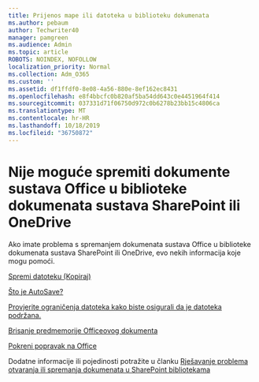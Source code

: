 ```yaml
---
title: Prijenos mape ili datoteka u biblioteku dokumenata
ms.author: pebaum
author: Techwriter40
manager: pamgreen
ms.audience: Admin
ms.topic: article
ROBOTS: NOINDEX, NOFOLLOW
localization_priority: Normal
ms.collection: Adm_O365
ms.custom: ''
ms.assetid: df1ffdf0-8e08-4a56-880e-8ef162ec8431
ms.openlocfilehash: e8f4bbcfc0b820af5ba54dd643c0e4451964f414
ms.sourcegitcommit: 037331d71f06750d972c0b6278b23bb15c4806ca
ms.translationtype: MT
ms.contentlocale: hr-HR
ms.lasthandoff: 10/18/2019
ms.locfileid: "36750872"
---
```

# <a name="cannot-save-office-documents-to-sharepoint-or-onedrive-document-libraries"></a>Nije moguće spremiti dokumente sustava Office u biblioteke dokumenata sustava SharePoint ili OneDrive

Ako imate problema s spremanjem dokumenata sustava Office u biblioteke dokumenata sustava SharePoint ili OneDrive, evo nekih informacija koje mogu pomoći.

[Spremi datoteku (Kopiraj)](https://support.office.com/article/save-a-file-in-microsoft-office-a7f0a209-ad22-4212-bb53-6cd8e801a6fb)

[Što je AutoSave?](https://support.office.com/article/what-is-autosave-6d6bd723-ebfd-4e40-b5f6-ae6e8088f7a5)

[Provjerite ograničenja datoteka kako biste osigurali da je datoteka podržana.](https://support.office.com/article/Invalid-file-names-and-file-types-in-OneDrive-OneDrive-for-Business-and-SharePoint-64883a5d-228e-48f5-b3d2-eb39e07630fa)

[Brisanje predmemorije Officeovog dokumenta](https://support.office.com/article/Delete-your-Office-Document-Cache-b1d3765e-d71b-4bb8-99ca-acd22c42995d)

[Pokreni popravak na Office](https://support.office.com/Article/Repair-an-Office-application-7821d4b6-7c1d-4205-aa0e-a6b40c5bb88b)

Dodatne informacije ili pojedinosti potražite u članku [Rješavanje problema otvaranja ili spremanja dokumenata u SharePoint bibliotekama](https://support.office.com/article/Fix-problems-opening-documents-in-SharePoint-libraries-31329FA1-4AD0-47FC-95D8-BB0C5B12A536)


